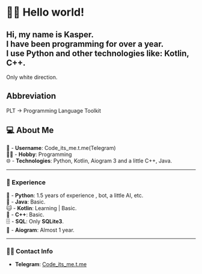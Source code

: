# 👋🏻 Hello world!
Hi, my name is Kasper.   
I have been programming for over a year.   
I use Python and other technologies like: Kotlin, C++.  
---  
Only white direction.

## Abbreviation
PLT -> Programming Language Toolkit   

## 💻 About Me
👤 - **Username**: Code_its_me.t.me(Telegram)  
👨‍💻 - **Hobby**: Programming  
🌐 - **Technologies**: Python, Kotlin,  Aiogram 3 and a little C++, Java.
  
---
  ### 📄 Experience
  🐍 - **Python**: 1.5 years of experience , bot, a little AI, etc.  
  🐸 - **Java**: Basic.  
  🐱 - **Kotlin**: Learning | Basic.   
  🧠 - **C++**: Basic.  
  🗄 - **SQL**: Only **SQLite3**.  
  🤖 - **Aiogram**: Almost 1 year.  
  
  ---
### 🧑‍💼 Contact Info
- **Telegram**: [Code_its_me.t.me](https://t.me/code_its_me)
